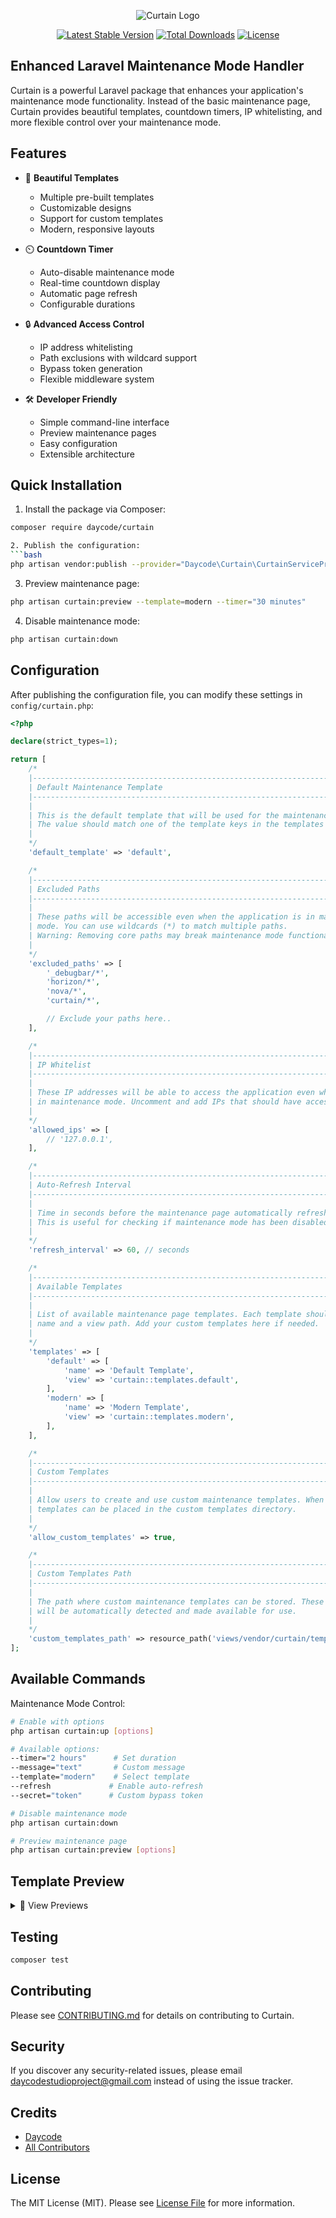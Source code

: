 <p align="center">
  <img src="https://github.com/dayCod/curtain/blob/master/art/curtain-logo.png" alt="Curtain Logo">
</p>

<p align="center">
  <a href="https://packagist.org/packages/daycode/curtain"><img src="https://img.shields.io/packagist/v/daycode/curtain" alt="Latest Stable Version"></a>
  <a href="https://packagist.org/packages/daycode/curtain"><img src="https://img.shields.io/packagist/dt/daycode/curtain" alt="Total Downloads"></a>
  <a href="https://packagist.org/packages/daycode/curtain"><img src="https://img.shields.io/packagist/l/daycode/curtain" alt="License"></a>
</p>

## Enhanced Laravel Maintenance Mode Handler

Curtain is a powerful Laravel package that enhances your application's maintenance mode functionality. Instead of the basic maintenance page, Curtain provides beautiful templates, countdown timers, IP whitelisting, and more flexible control over your maintenance mode.

## Features

- 🎨 **Beautiful Templates**
  - Multiple pre-built templates
  - Customizable designs
  - Support for custom templates
  - Modern, responsive layouts

- ⏲️ **Countdown Timer**
  - Auto-disable maintenance mode
  - Real-time countdown display
  - Automatic page refresh
  - Configurable durations

- 🔒 **Advanced Access Control**
  - IP address whitelisting
  - Path exclusions with wildcard support
  - Bypass token generation
  - Flexible middleware system

- 🛠️ **Developer Friendly**
  - Simple command-line interface
  - Preview maintenance pages
  - Easy configuration
  - Extensible architecture

## Quick Installation

1. Install the package via Composer:
```bash
composer require daycode/curtain

2. Publish the configuration:
```bash
php artisan vendor:publish --provider="Daycode\Curtain\CurtainServiceProvider"
```

3. Preview maintenance page:
```bash
php artisan curtain:preview --template=modern --timer="30 minutes"
```

4. Disable maintenance mode:
```bash
php artisan curtain:down
```

## Configuration

After publishing the configuration file, you can modify these settings in `config/curtain.php`:
```php
<?php

declare(strict_types=1);

return [
    /*
    |--------------------------------------------------------------------------
    | Default Maintenance Template
    |--------------------------------------------------------------------------
    |
    | This is the default template that will be used for the maintenance page.
    | The value should match one of the template keys in the templates array.
    |
    */
    'default_template' => 'default',

    /*
    |--------------------------------------------------------------------------
    | Excluded Paths
    |--------------------------------------------------------------------------
    |
    | These paths will be accessible even when the application is in maintenance
    | mode. You can use wildcards (*) to match multiple paths.
    | Warning: Removing core paths may break maintenance mode functionality.
    |
    */
    'excluded_paths' => [
        '_debugbar/*',
        'horizon/*',
        'nova/*',
        'curtain/*',

        // Exclude your paths here..
    ],

    /*
    |--------------------------------------------------------------------------
    | IP Whitelist
    |--------------------------------------------------------------------------
    |
    | These IP addresses will be able to access the application even when it is
    | in maintenance mode. Uncomment and add IPs that should have access.
    |
    */
    'allowed_ips' => [
        // '127.0.0.1',
    ],

    /*
    |--------------------------------------------------------------------------
    | Auto-Refresh Interval
    |--------------------------------------------------------------------------
    |
    | Time in seconds before the maintenance page automatically refreshes.
    | This is useful for checking if maintenance mode has been disabled.
    |
    */
    'refresh_interval' => 60, // seconds

    /*
    |--------------------------------------------------------------------------
    | Available Templates
    |--------------------------------------------------------------------------
    |
    | List of available maintenance page templates. Each template should have a
    | name and a view path. Add your custom templates here if needed.
    |
    */
    'templates' => [
        'default' => [
            'name' => 'Default Template',
            'view' => 'curtain::templates.default',
        ],
        'modern' => [
            'name' => 'Modern Template',
            'view' => 'curtain::templates.modern',
        ],
    ],

    /*
    |--------------------------------------------------------------------------
    | Custom Templates
    |--------------------------------------------------------------------------
    |
    | Allow users to create and use custom maintenance templates. When enabled,
    | templates can be placed in the custom templates directory.
    |
    */
    'allow_custom_templates' => true,

    /*
    |--------------------------------------------------------------------------
    | Custom Templates Path
    |--------------------------------------------------------------------------
    |
    | The path where custom maintenance templates can be stored. These templates
    | will be automatically detected and made available for use.
    |
    */
    'custom_templates_path' => resource_path('views/vendor/curtain/templates'),
];

```

## Available Commands
Maintenance Mode Control:

```bash
# Enable with options
php artisan curtain:up [options]

# Available options:
--timer="2 hours"      # Set duration
--message="text"       # Custom message
--template="modern"    # Select template
--refresh             # Enable auto-refresh
--secret="token"      # Custom bypass token

# Disable maintenance mode
php artisan curtain:down

# Preview maintenance page
php artisan curtain:preview [options]
```

## Template Preview

<details>
<summary>🎨 View Previews</summary>

### Modern Template
<p align="center">
  <img src="art/modern-preview.png" alt="Modern Template" width="600px">
</p>

### Default Template
<p align="center">
  <img src="art/default-preview.png" alt="Default Template" width="600px">
</p>

</details>

## Testing
```bash
composer test
```

## Contributing
Please see [CONTRIBUTING.md](CONTRIBUTING.md) for details on contributing to Curtain.

## Security

If you discover any security-related issues, please email daycodestudioproject@gmail.com instead of using the issue tracker.

## Credits

- [Daycode](https://github.com/dayCod)
- [All Contributors](../../contributors)

## License

The MIT License (MIT). Please see [License File](LICENSE.md) for more information.
